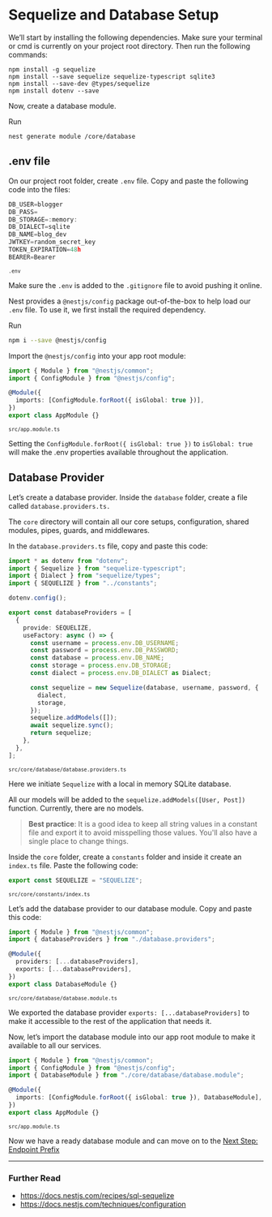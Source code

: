 # Sequelize and Database Setup

We’ll start by installing the following dependencies. Make sure your terminal or cmd is currently on your project root directory. Then run the following commands:

```
npm install -g sequelize
npm install --save sequelize sequelize-typescript sqlite3
npm install --save-dev @types/sequelize
npm install dotenv --save
```

Now, create a database module.

Run

```
nest generate module /core/database
```

## .env file

On our project root folder, create `.env` file. Copy and paste the following code into the files:

```typescript
DB_USER=blogger
DB_PASS=
DB_STORAGE=:memory:
DB_DIALECT=sqlite
DB_NAME=blog_dev
JWTKEY=random_secret_key
TOKEN_EXPIRATION=48h
BEARER=Bearer
```

<sup>`.env`</sup>

Make sure the `.env` is added to the `.gitignore` file to avoid pushing it online.

Nest provides a `@nestjs/config` package out-of-the-box to help load our `.env` file. To use it, we first install the required dependency.

Run

```bash
npm i --save @nestjs/config
```

Import the `@nestjs/config` into your app root module:

```typescript
import { Module } from "@nestjs/common";
import { ConfigModule } from "@nestjs/config";

@Module({
  imports: [ConfigModule.forRoot({ isGlobal: true })],
})
export class AppModule {}
```

<sup>`src/app.module.ts`</sup>

Setting the `ConfigModule.forRoot({ isGlobal: true })` to `isGlobal: true` will make the .env properties available throughout the application.

## Database Provider

Let’s create a database provider. Inside the `database` folder, create a file called `database.providers.ts.`

The `core` directory will contain all our core setups, configuration, shared modules, pipes, guards, and middlewares.

In the `database.providers.ts` file, copy and paste this code:

```typescript
import * as dotenv from "dotenv";
import { Sequelize } from "sequelize-typescript";
import { Dialect } from "sequelize/types";
import { SEQUELIZE } from "../constants";

dotenv.config();

export const databaseProviders = [
  {
    provide: SEQUELIZE,
    useFactory: async () => {
      const username = process.env.DB_USERNAME;
      const password = process.env.DB_PASSWORD;
      const database = process.env.DB_NAME;
      const storage = process.env.DB_STORAGE;
      const dialect = process.env.DB_DIALECT as Dialect;

      const sequelize = new Sequelize(database, username, password, {
        dialect,
        storage,
      });
      sequelize.addModels([]);
      await sequelize.sync();
      return sequelize;
    },
  },
];
```

<sup>`src/core/database/database.providers.ts`</sup>

Here we initiate `Sequelize` with a local in memory SQLite database.

All our models will be added to the `sequelize.addModels([User, Post])` function. Currently, there are no models.

> **Best practice**: It is a good idea to keep all string values in a constant file and export it to avoid misspelling those values. You'll also have a single place to change things.

Inside the `core` folder, create a `constants` folder and inside it create an `index.ts` file. Paste the following code:

```typescript
export const SEQUELIZE = "SEQUELIZE";
```

<sup>`src/core/constants/index.ts`</sup>

Let’s add the database provider to our database module. Copy and paste this code:

```typescript
import { Module } from "@nestjs/common";
import { databaseProviders } from "./database.providers";

@Module({
  providers: [...databaseProviders],
  exports: [...databaseProviders],
})
export class DatabaseModule {}
```

<sup>`src/core/database/database.module.ts`</sup>

We exported the database provider `exports: [...databaseProviders]` to make it accessible to the rest of the application that needs it.

Now, let’s import the database module into our app root module to make it available to all our services.

```typescript
import { Module } from "@nestjs/common";
import { ConfigModule } from "@nestjs/config";
import { DatabaseModule } from "./core/database/database.module";

@Module({
  imports: [ConfigModule.forRoot({ isGlobal: true }), DatabaseModule],
})
export class AppModule {}
```

<sup>`src/app.module.ts`</sup>

Now we have a ready database module and can move on to the [Next Step: Endpoint Prefix](./003%20endpoint-prefix.md)

---

### Further Read

- https://docs.nestjs.com/recipes/sql-sequelize
- https://docs.nestjs.com/techniques/configuration
